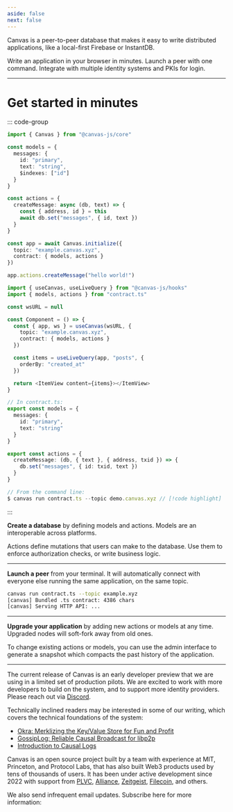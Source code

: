 ```yaml
---
aside: false
next: false
---
```


<div :class="$style.main">

<HeroRow tagline="Early Developer Preview" text="Build powerful applications on peer-to-peer sync" :image="{ light: '/graphic_jellyfish_dark.png', dark: '/graphic_jellyfish.png' }" />

<div :class="$style.mainInner">

Canvas is a peer-to-peer database that makes it easy to write distributed
applications, like a local-first Firebase or InstantDB.

Write an application in your browser in minutes. Launch a peer
with one command. Integrate with multiple identity systems and PKIs for login.

</div>

<FeatureTags :features="[
  {
    text: 'Runs on browser, desktop, or mobile',
    tooltip: 'Works in the browser, in Node.js, or in React Native',
    iconName: 'mobile'
  },
  {
    text: 'Cross-database persistence',
    tooltip: 'Uses SQLite, Postgres, or IndexedDB as the backing data store',
    iconName: 'database'
  },
  {
    text: 'Sync via libp2p',
    tooltip: 'Browser-to-server and server-to-server libp2p WebSockets',
    iconName: 'activity'
  },
  {
    text: 'Reactive queries',
    tooltip: 'React hooks for live-updating apps & database queries',
    iconName: 'compare'
  },
  {
    text: 'Custom mutators',
    tooltip: 'Write custom mutators for auth rules or business logic',
    iconName: 'atom'
  },
  {
    text: 'Transactions',
    tooltip: 'Serializable database transactions that roll back on conflict',
    iconName: 'rewind'
  },
  {
    text: 'IPFS standards',
    tooltip: 'Built on IPFS standards and our Merkle sync system (Prolly-trees)',
    iconName: '123'
  },
  {
    text: 'Web UI',
    tooltip: 'Firebase-like database management interface',
    iconName: 'apps',
  },
  {
    text: 'MIT License',
    tooltip: 'Open source, and fully self-hostable',
    iconName: 'crown',
  },
  {
    text: 'CRDTs',
    tooltip: 'Soon: Multiplayer editing using embedded CRDTs',
    iconName: 'guide',
    disabled: true,
  },
  {
    text: 'Private Data',
    tooltip: 'Soon: Native support for end-to-end encrypted data',
    iconName: 'lock',
    disabled: true
  },
  {
    text: 'Web2 Login',
    tooltip: 'Soon: Login optimized for usability and accessibility',
    iconName: 'lock',
    disabled: true
  },
]" />

</div>

---

<div :class="$style.sectionHeader">

# Get started in minutes

</div>

<div :class="$style.flex">
  <div :class="$style.colRight">

::: code-group

```ts [Browser]
import { Canvas } from "@canvas-js/core"

const models = {
  messages: {
    id: "primary",
    text: "string",
    $indexes: ["id"]
  }
}

const actions = {
  createMessage: async (db, text) => {
    const { address, id } = this
    await db.set("messages", { id, text })
  }
}

const app = await Canvas.initialize({
  topic: "example.canvas.xyz",
  contract: { models, actions }
})

app.actions.createMessage("hello world!")
```

```ts [React hook]
import { useCanvas, useLiveQuery } from "@canvas-js/hooks"
import { models, actions } from "contract.ts"

const wsURL = null

const Component = () => {
  const { app, ws } = useCanvas(wsURL, {
    topic: "example.canvas.xyz",
    contract: { models, actions }
  })

  const items = useLiveQuery(app, "posts", {
    orderBy: "created_at"
  })

  return <ItemView content={items}></ItemView>
}
```

```ts [Command Line]
// In contract.ts:
export const models = {
  messages: {
    id: "primary",
    text: "string"
  }
}

export const actions = {
  createMessage: (db, { text }, { address, txid }) => {
    db.set("messages", { id: txid, text })
  }
}

// From the command line:
$ canvas run contract.ts --topic demo.canvas.xyz // [!code highlight]
```

:::

<CodeGroupOpener /> <!-- needed for production build -->

  </div>
  <div :class="$style.colLeft">

**Create a database** by defining models and actions.
Models are an interoperable across platforms.

Actions define mutations that users can make to the database. Use them to
enforce authorization checks, or write business logic.

---

**Launch a peer** from your terminal. It will automatically connect
with everyone else running the same application, on the same topic.

```sh
canvas run contract.ts --topic example.xyz
[canvas] Bundled .ts contract: 4386 chars
[canvas] Serving HTTP API: ...
```

---

**Upgrade your application** by adding new actions or
models at any time. Upgraded nodes will soft-fork
away from old ones.

To change existing actions or models, you can use the admin interface
to generate a snapshot which compacts the past history of the
application.

  </div>
</div>

---

<!-- <FeatureRow title="Components" detail="">
  <FeatureCard title="@canvas-js/okra" details="A Prolly tree written in Zig, that enables fast peer-to-peer sync for application histories." link="https://github.com/canvasxyz/okra" linkText="Github" secondaryLink="https://docs.canvas.xyz/blog/2023-05-04-merklizing-the-key-value-store.html" secondaryLinkText="Blog"/>
  <FeatureCard title="@canvas-js/gossiplog" details="A self-authenticating distributed log for multi-writer applications." link="https://github.com/canvasxyz/canvas/tree/main/packages/gossiplog" linkText="Github" secondaryLinkText="Talk" secondaryLink="https://www.youtube.com/watch?v=X8nAdx1G-Cs"/>
  <FeatureCard title="@canvas-js/modeldb" details="A cross-platform relational database wrapper for IDB, SQLite, and Postgres." link="https://github.com/canvasxyz/canvas/tree/main/packages/modeldb" linkText="Github"/>
  <FeatureCard title="@canvas-js/core" details="A database for local-first and peer-to-peer applications, with an embedded runtime." link="https://github.com/canvasxyz/canvas/tree/main/packages/modeldb" linkText="Github"/>
  <FeatureCard title="@canvas-js/chain-ethereum" details="Log in with an Ethereum wallet. Also supports Cosmos, Solana, and Polkadot." linkText="Demo" link="https://chat-example.canvas.xyz/"/>
</FeatureRow> -->

<div :class="$style.end">

The current release of Canvas is an early developer preview that we
are using in a limited set of production pilots. We are excited to
work with more developers to build on the system, and to support more
identity providers. Please reach out via
[Discord](https://discord.gg/EjczssxKpR).

Technically inclined readers may be interested in some of our writing,
which covers the technical foundations of the system:

- [Okra: Merklizing the Key/Value Store for Fun and Profit](https://joelgustafson.com/posts/2023-05-04/merklizing-the-key-value-store-for-fun-and-profit)
- [GossipLog: Reliable Causal Broadcast for libp2p](https://joelgustafson.com/posts/2024-09-30/gossiplog-reliable-causal-broadcast-for-libp2p)
- [Introduction to Causal Logs](https://joelgustafson.com/posts/2024-09-30/introduction-to-causal-logs)

Canvas is an open source project built by a team with experience at
MIT, Princeton, and Protocol Labs, that has also built Web3
products used by tens of thousands of users. It has been under active development
since 2022 with support from <a href="https://www.protocol.vc/" target="_blank">PLVC</a>,
<a href="https://alliance.xyz/" target="_blank">Alliance</a>, <a href="https://zeitgeist.xyz/" target="_blank">Zeitgeist</a>, <a href="https://fil.org/" target="_blank">Filecoin</a>, and others.

</div>

We also send infrequent email updates. Subscribe here for more information:

<br/>

<EmailForm />

<HomepageFooter />

<style module>
.main p[class="text"],
.main a[class="tagline"],
.sectionHeader h1 { font-family: "Space Grotesk"; }

.main { max-width: 630px; }
.mainInner { max-width: 630px; } /* make room for jellyfish */
@media (max-width: 960px) {
  .main { margin: 0 auto; }
  .mainInner { max-width: none; }
}

.sectionHeader { margin: 2.5rem 0 0.7rem; }

.flex div[class*="vp-adaptive-theme"] { font-size: 98%; }
.colLeft div[class*="vp-adaptive-theme"] { font-size: 96%; }

.flex { display: flex; flex-direction: row-reverse; padding-bottom: 10px;}
.colLeft { width: 49%; padding-right: 33px; padding-top: 0px; }
.colLeft hr { margin: 1.75rem 0; }
.colRight { width: 51%; }
.colLeft div[class*="vp-adaptive-theme"] { margin: 1.33rem 0 1.32rem !important; }

@media (max-width: 640px) {
  .flex { display: block; padding-top: 1px; }
  .colLeft { width: 100%; padding-right: 0; }
  .colRight { width: 100%; }
}

.end {
  margin: 40px 0;
  max-width: 600px;
}
</style>
